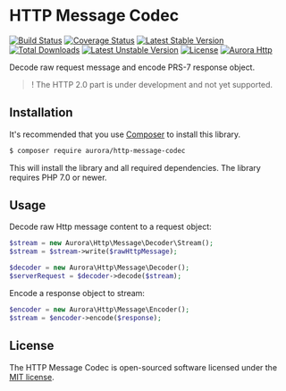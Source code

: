 HTTP Message Codec
==================
[![Build Status](https://travis-ci.org/aurorahttp/http-message-codec.svg)](https://travis-ci.org/aurorahttp/http-message-codec)
[![Coverage Status](https://coveralls.io/repos/github/aurorahttp/http-message-codec/badge.svg?branch=master)](https://coveralls.io/github/aurorahttp/http-message-codec?branch=master)
[![Latest Stable Version](https://poser.pugx.org/aurora/http-message-codec/v/stable.svg)](https://packagist.org/packages/aurora/http-message-codec)
[![Total Downloads](https://poser.pugx.org/aurora/http-message-codec/downloads.svg)](https://packagist.org/packages/aurora/http-message-codec) 
[![Latest Unstable Version](https://poser.pugx.org/aurora/http-message-codec/v/unstable.svg)](https://packagist.org/packages/aurora/http-message-codec)
[![License](https://poser.pugx.org/aurora/http-message-codec/license.svg)](https://packagist.org/packages/aurora/http-message-codec)
[![Aurora Http](https://img.shields.io/badge/Powered_by-Aurora_Http-green.svg?style=flat)](https://aurorahttp.com/)

Decode raw request message and encode PRS-7 response object.

 > ! The HTTP 2.0 part is under development and not yet supported.

Installation
------------
It's recommended that you use [Composer](https://getcomposer.org/) to install this library.

```bash
$ composer require aurora/http-message-codec
```

This will install the library and all required dependencies. The library requires PHP 7.0 or newer.

Usage
-----

Decode raw Http message content to a request object:
```php
$stream = new Aurora\Http\Message\Decoder\Stream();
$stream = $stream->write($rawHttpMessage);

$decoder = new Aurora\Http\Message\Decoder();
$serverRequest = $decoder->decode($stream);
```

Encode a response object to stream:
```php
$encoder = new Aurora\Http\Message\Encoder();
$stream = $encoder->encode($response);
```

License
-------
The HTTP Message Codec is open-sourced software licensed under the [MIT license](http://opensource.org/licenses/MIT).